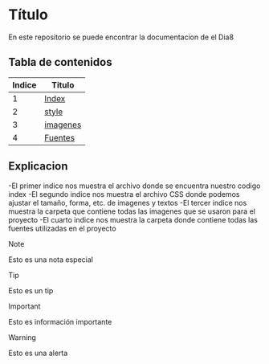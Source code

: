 # Título
En este repositorio se puede encontrar la documentacion de el Dia8

## Tabla de contenidos
| Indice | Titulo  |
|--|--|
| 1 | [Index](index.html) |
| 2 | [style](./style/style.css) |
| 3 | [imagenes](./style/img) |
| 4 | [Fuentes](./fuentes) |



## Explicacion
-El primer indice nos muestra el archivo donde se encuentra nuestro codigo index
-El segundo indice nos muestra el archivo CSS donde podemos ajustar el tamaño, forma, etc. de imagenes y textos
-El tercer indice nos muestra la carpeta que contiene todas las imagenes que se usaron para el proyecto
-El cuarto indice nos muestra la carpeta donde contiene todas las fuentes utilizadas en el proyecto


> [!NOTE]
>Esto es una nota especial

> [!TIP]
> Esto es un tip

> [!IMPORTANT]  
> Esto es información importante

> [!WARNING]  
> Esto es una alerta
